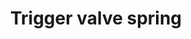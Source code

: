 ---
title: "Trigger valve spring"
price: "270" 
desc: "Zamenski deo za airbrush"
img_path: "/assets/img/A.MIG-8636.jpg"
brand: AMMO
available: false
special_offer: false
new: false
soon: false
cat: "Alat-i-dodaci"
subcat: "AL-AMMO"
subsubcat: "Alati-AMMO-AIRBRUSH"
sifra: "A.MIG-8636"
---